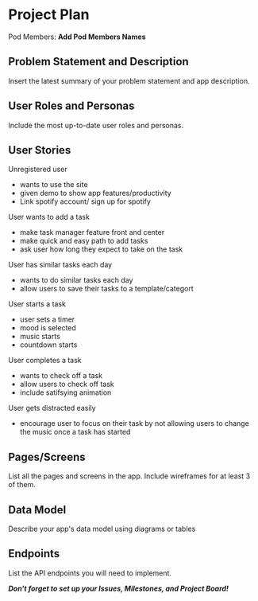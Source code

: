 # Project Plan

Pod Members: **Add Pod Members Names**

## Problem Statement and Description

Insert the latest summary of your problem statement and app description.

## User Roles and Personas

Include the most up-to-date user roles and personas.

## User Stories

Unregistered user 
- wants to use the site
- given demo to show app features/productivity
- Link spotify account/ sign up for spotify

User wants to add a task
- make task manager feature front and center
- make quick and easy path to add tasks
- ask user how long they expect to take on the task

User has similar tasks each day
- wants to do similar tasks each day
- allow users to save their tasks to a template/categort

User starts a task
- user sets a timer
- mood is selected
- music starts
- countdown starts

User completes a task
- wants to check off a task
- allow users to check off task
- include satifsying animation

User gets distracted easily
- encourage user to focus on their task by not allowing users to change the music once a task has started

## Pages/Screens

List all the pages and screens in the app. Include wireframes for at least 3 of them.

## Data Model

Describe your app's data model using diagrams or tables

## Endpoints

List the API endpoints you will need to implement.

***Don't forget to set up your Issues, Milestones, and Project Board!***
